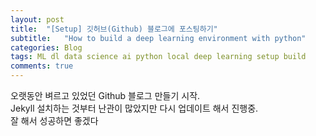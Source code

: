 ```yaml
---
layout: post
title:  "[Setup] 깃허브(Github) 블로그에 포스팅하기"
subtitle:   "How to build a deep learning environment with python"
categories: Blog
tags: ML dl data science ai python local deep learning setup build
comments: true
---
```


오랫동안 벼르고 있었던 Github 블로그 만들기 시작.  
Jekyll 설치하는 것부터 난관이 많았지만 다시 업데이트 해서 진행중.  
잘 해서 성공하면 좋겠다  
